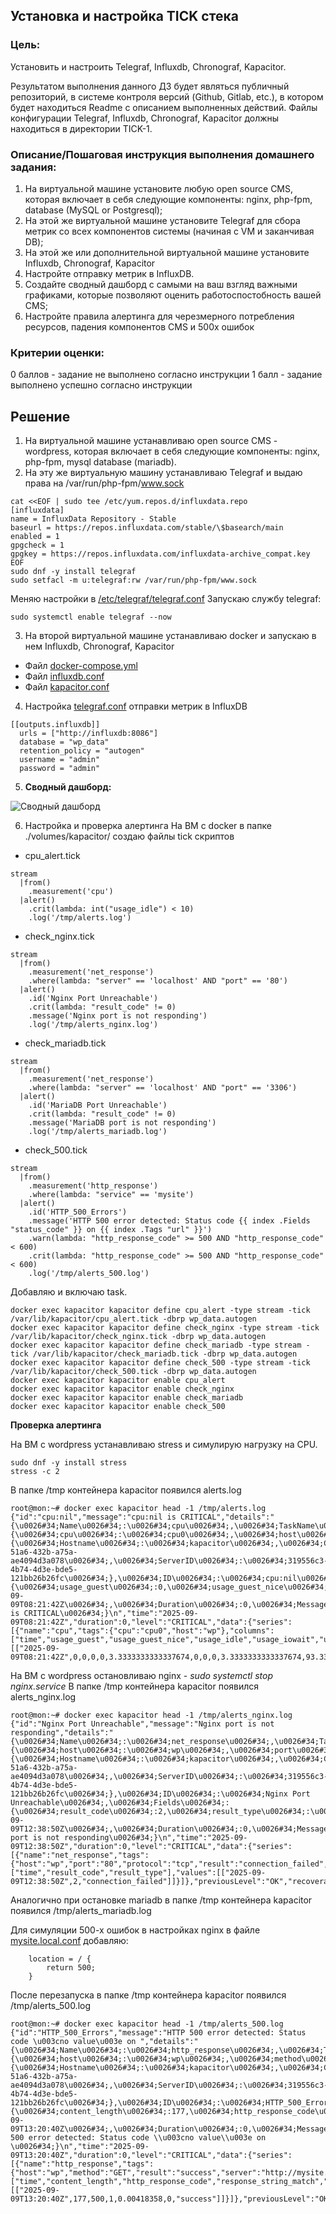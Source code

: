 ## Установка и настройка TICK стека

### Цель:
Установить и настроить Telegraf, Influxdb, Chronograf, Kapacitor.

Результатом выполнения данного ДЗ будет являться публичный репозиторий, в системе контроля версий (Github, Gitlab, etc.), в котором будет находиться Readme с описанием выполненных действий. Файлы конфигурации Telegraf, Influxdb, Chronograf, Kapacitor должны находиться в директории TICK-1.

### Описание/Пошаговая инструкция выполнения домашнего задания:
1. На виртуальной машине установите любую open source CMS, которая включает в себя следующие компоненты: nginx, php-fpm, database (MySQL or Postgresql);
2. На этой же виртуальной машине установите Telegraf для сбора метрик со всех компонентов системы (начиная с VM и заканчивая DB);
3. На этой же или дополнительной виртуальной машине установите Influxdb, Chronograf, Kapacitor
4. Настройте отправку метрик в InfluxDB.
5. Создайте сводный дашборд с самыми на ваш взгляд важными графиками, которые позволяют оценить работоспостобность вашей CMS;
6. Настройте правила алертинга для черезмерного потребления ресурсов, падения компонентов CMS и 500х ошибок

### Критерии оценки:
0 баллов - задание не выполнено согласно инструкции
1 балл - задание выполнено успешно согласно инструкции

## Решение 

1. На виртуальной машине устанавливаю open source CMS - wordpress, которая включает в себя следующие компоненты: nginx, php-fpm, mysql database (mariadb).
2. На эту же виртуальную машину устанавливаю Telegraf и выдаю права на /var/run/php-fpm/www.sock
```
cat <<EOF | sudo tee /etc/yum.repos.d/influxdata.repo
[influxdata]
name = InfluxData Repository - Stable
baseurl = https://repos.influxdata.com/stable/\$basearch/main
enabled = 1
gpgcheck = 1
gpgkey = https://repos.influxdata.com/influxdata-archive_compat.key
EOF
sudo dnf -y install telegraf
sudo setfacl -m u:telegraf:rw /var/run/php-fpm/www.sock
```
Меняю настройки в [/etc/telegraf/telegraf.conf](/TICK1/telegraf.conf) 
Запускаю службу telegraf:
```
sudo systemctl enable telegraf --now
```
3. На второй виртуальной машине устанавливаю docker и запускаю в нем Influxdb, Chronograf, Kapacitor
* Файл [docker-compose.yml](/TICK1/docker-compose.yml)
* Файл [influxdb.conf](/TICK1/influxdb.conf)
* Файл [kapacitor.conf](/TICK1/kapacitor.conf)

4. Настройка [telegraf.conf](/TICK1/telegraf.conf)  отправки метрик в InfluxDB
```
[[outputs.influxdb]]
  urls = ["http://influxdb:8086"]
  database = "wp_data"
  retention_policy = "autogen"
  username = "admin"
  password = "admin"
```

5. **Cводный дашборд:**

![Cводный дашборд](/TICK1/dashboard.png "Cводный дашборд.")

6. Настройка и проверка алертинга
На ВМ с docker в папке ./volumes/kapacitor/ создаю файлы tick скриптов
* cpu_alert.tick
```
stream
  |from()
    .measurement('cpu')
  |alert()
    .crit(lambda: int("usage_idle") < 10)
    .log('/tmp/alerts.log')
```
* check_nginx.tick
```
stream
  |from()
    .measurement('net_response')
    .where(lambda: "server" == 'localhost' AND "port" == '80')
  |alert()
    .id('Nginx Port Unreachable')
    .crit(lambda: "result_code" != 0)
    .message('Nginx port is not responding')
    .log('/tmp/alerts_nginx.log')
```
* check_mariadb.tick
```
stream
  |from()
    .measurement('net_response')
    .where(lambda: "server" == 'localhost' AND "port" == '3306')
  |alert()
    .id('MariaDB Port Unreachable')
    .crit(lambda: "result_code" != 0)
    .message('MariaDB port is not responding')
    .log('/tmp/alerts_mariadb.log')
```
* check_500.tick
```
stream
  |from()
    .measurement('http_response')
    .where(lambda: "service" == 'mysite')
  |alert()
    .id('HTTP_500_Errors')
    .message('HTTP 500 error detected: Status code {{ index .Fields "status_code" }} on {{ index .Tags "url" }}')
    .warn(lambda: "http_response_code" >= 500 AND "http_response_code" < 600)
    .crit(lambda: "http_response_code" >= 500 AND "http_response_code" < 600)
    .log('/tmp/alerts_500.log')
```
Добавляю и включаю task.
```
docker exec kapacitor kapacitor define cpu_alert -type stream -tick /var/lib/kapacitor/cpu_alert.tick -dbrp wp_data.autogen
docker exec kapacitor kapacitor define check_nginx -type stream -tick /var/lib/kapacitor/check_nginx.tick -dbrp wp_data.autogen
docker exec kapacitor kapacitor define check_mariadb -type stream -tick /var/lib/kapacitor/check_mariadb.tick -dbrp wp_data.autogen
docker exec kapacitor kapacitor define check_500 -type stream -tick /var/lib/kapacitor/check_500.tick -dbrp wp_data.autogen
docker exec kapacitor kapacitor enable cpu_alert
docker exec kapacitor kapacitor enable check_nginx
docker exec kapacitor kapacitor enable check_mariadb
docker exec kapacitor kapacitor enable check_500
```

**Проверка алертинга**

На ВМ c wordpress устанавливаю stress и симулирую нагрузку на CPU.
```
sudo dnf -y install stress
stress -c 2
```
В папке /tmp контейнера kapacitor появился alerts.log 
```
root@mon:~# docker exec kapacitor head -1 /tmp/alerts.log
{"id":"cpu:nil","message":"cpu:nil is CRITICAL","details":"{\u0026#34;Name\u0026#34;:\u0026#34;cpu\u0026#34;,\u0026#34;TaskName\u0026#34;:\u0026#34;cpu_alert\u0026#34;,\u0026#34;Group\u0026#34;:\u0026#34;nil\u0026#34;,\u0026#34;Tags\u0026#34;:{\u0026#34;cpu\u0026#34;:\u0026#34;cpu0\u0026#34;,\u0026#34;host\u0026#34;:\u0026#34;wp\u0026#34;},\u0026#34;ServerInfo\u0026#34;:{\u0026#34;Hostname\u0026#34;:\u0026#34;kapacitor\u0026#34;,\u0026#34;ClusterID\u0026#34;:\u0026#34;3afa279c-51a6-432b-a75a-ae4094d3a078\u0026#34;,\u0026#34;ServerID\u0026#34;:\u0026#34;319556c3-4b74-4d3e-bde5-121bb26b26fc\u0026#34;},\u0026#34;ID\u0026#34;:\u0026#34;cpu:nil\u0026#34;,\u0026#34;Fields\u0026#34;:{\u0026#34;usage_guest\u0026#34;:0,\u0026#34;usage_guest_nice\u0026#34;:0,\u0026#34;usage_idle\u0026#34;:0,\u0026#34;usage_iowait\u0026#34;:0,\u0026#34;usage_irq\u0026#34;:3.3333333333337674,\u0026#34;usage_nice\u0026#34;:0,\u0026#34;usage_softirq\u0026#34;:0,\u0026#34;usage_steal\u0026#34;:0,\u0026#34;usage_system\u0026#34;:3.3333333333337674,\u0026#34;usage_user\u0026#34;:93.3333333333475},\u0026#34;Level\u0026#34;:\u0026#34;CRITICAL\u0026#34;,\u0026#34;Time\u0026#34;:\u0026#34;2025-09-09T08:21:42Z\u0026#34;,\u0026#34;Duration\u0026#34;:0,\u0026#34;Message\u0026#34;:\u0026#34;cpu:nil is CRITICAL\u0026#34;}\n","time":"2025-09-09T08:21:42Z","duration":0,"level":"CRITICAL","data":{"series":[{"name":"cpu","tags":{"cpu":"cpu0","host":"wp"},"columns":["time","usage_guest","usage_guest_nice","usage_idle","usage_iowait","usage_irq","usage_nice","usage_softirq","usage_steal","usage_system","usage_user"],"values":[["2025-09-09T08:21:42Z",0,0,0,0,3.3333333333337674,0,0,0,3.3333333333337674,93.3333333333475]]}]},"previousLevel":"OK","recoverable":true}
```

На ВМ c wordpress остановливаю nginx - *sudo systemctl stop nginx.service*
В папке /tmp контейнера kapacitor появился alerts_nginx.log
```
root@mon:~# docker exec kapacitor head -1 /tmp/alerts_nginx.log
{"id":"Nginx Port Unreachable","message":"Nginx port is not responding","details":"{\u0026#34;Name\u0026#34;:\u0026#34;net_response\u0026#34;,\u0026#34;TaskName\u0026#34;:\u0026#34;check_nginx\u0026#34;,\u0026#34;Group\u0026#34;:\u0026#34;nil\u0026#34;,\u0026#34;Tags\u0026#34;:{\u0026#34;host\u0026#34;:\u0026#34;wp\u0026#34;,\u0026#34;port\u0026#34;:\u0026#34;80\u0026#34;,\u0026#34;protocol\u0026#34;:\u0026#34;tcp\u0026#34;,\u0026#34;result\u0026#34;:\u0026#34;connection_failed\u0026#34;,\u0026#34;server\u0026#34;:\u0026#34;localhost\u0026#34;},\u0026#34;ServerInfo\u0026#34;:{\u0026#34;Hostname\u0026#34;:\u0026#34;kapacitor\u0026#34;,\u0026#34;ClusterID\u0026#34;:\u0026#34;3afa279c-51a6-432b-a75a-ae4094d3a078\u0026#34;,\u0026#34;ServerID\u0026#34;:\u0026#34;319556c3-4b74-4d3e-bde5-121bb26b26fc\u0026#34;},\u0026#34;ID\u0026#34;:\u0026#34;Nginx Port Unreachable\u0026#34;,\u0026#34;Fields\u0026#34;:{\u0026#34;result_code\u0026#34;:2,\u0026#34;result_type\u0026#34;:\u0026#34;connection_failed\u0026#34;},\u0026#34;Level\u0026#34;:\u0026#34;CRITICAL\u0026#34;,\u0026#34;Time\u0026#34;:\u0026#34;2025-09-09T12:38:50Z\u0026#34;,\u0026#34;Duration\u0026#34;:0,\u0026#34;Message\u0026#34;:\u0026#34;Nginx port is not responding\u0026#34;}\n","time":"2025-09-09T12:38:50Z","duration":0,"level":"CRITICAL","data":{"series":[{"name":"net_response","tags":{"host":"wp","port":"80","protocol":"tcp","result":"connection_failed","server":"localhost"},"columns":["time","result_code","result_type"],"values":[["2025-09-09T12:38:50Z",2,"connection_failed"]]}]},"previousLevel":"OK","recoverable":true}
```

Аналогично при остановке mariadb в папке /tmp контейнера kapacitor появился  /tmp/alerts_mariadb.log

Для симуляции 500-х ошибок в настройках nginx в файле [mysite.local.conf](/TICK1//withVagrant/files/mysite.local.conf) добавляю:
```
    location = / {
        return 500;
    }
```
После перезапуска в папке /tmp контейнера kapacitor появился  /tmp/alerts_500.log
```
root@mon:~# docker exec kapacitor head -1 /tmp/alerts_500.log
{"id":"HTTP_500_Errors","message":"HTTP 500 error detected: Status code \u003cno value\u003e on ","details":"{\u0026#34;Name\u0026#34;:\u0026#34;http_response\u0026#34;,\u0026#34;TaskName\u0026#34;:\u0026#34;check_500\u0026#34;,\u0026#34;Group\u0026#34;:\u0026#34;nil\u0026#34;,\u0026#34;Tags\u0026#34;:{\u0026#34;host\u0026#34;:\u0026#34;wp\u0026#34;,\u0026#34;method\u0026#34;:\u0026#34;GET\u0026#34;,\u0026#34;result\u0026#34;:\u0026#34;success\u0026#34;,\u0026#34;server\u0026#34;:\u0026#34;http://mysite.local:80\u0026#34;,\u0026#34;service\u0026#34;:\u0026#34;mysite\u0026#34;,\u0026#34;status_code\u0026#34;:\u0026#34;500\u0026#34;},\u0026#34;ServerInfo\u0026#34;:{\u0026#34;Hostname\u0026#34;:\u0026#34;kapacitor\u0026#34;,\u0026#34;ClusterID\u0026#34;:\u0026#34;3afa279c-51a6-432b-a75a-ae4094d3a078\u0026#34;,\u0026#34;ServerID\u0026#34;:\u0026#34;319556c3-4b74-4d3e-bde5-121bb26b26fc\u0026#34;},\u0026#34;ID\u0026#34;:\u0026#34;HTTP_500_Errors\u0026#34;,\u0026#34;Fields\u0026#34;:{\u0026#34;content_length\u0026#34;:177,\u0026#34;http_response_code\u0026#34;:500,\u0026#34;response_string_match\u0026#34;:1,\u0026#34;response_time\u0026#34;:0.00418358,\u0026#34;result_code\u0026#34;:0,\u0026#34;result_type\u0026#34;:\u0026#34;success\u0026#34;},\u0026#34;Level\u0026#34;:\u0026#34;CRITICAL\u0026#34;,\u0026#34;Time\u0026#34;:\u0026#34;2025-09-09T13:20:40Z\u0026#34;,\u0026#34;Duration\u0026#34;:0,\u0026#34;Message\u0026#34;:\u0026#34;HTTP 500 error detected: Status code \\u003cno value\\u003e on \u0026#34;}\n","time":"2025-09-09T13:20:40Z","duration":0,"level":"CRITICAL","data":{"series":[{"name":"http_response","tags":{"host":"wp","method":"GET","result":"success","server":"http://mysite.local:80","service":"mysite","status_code":"500"},"columns":["time","content_length","http_response_code","response_string_match","response_time","result_code","result_type"],"values":[["2025-09-09T13:20:40Z",177,500,1,0.00418358,0,"success"]]}]},"previousLevel":"OK","recoverable":true}
```